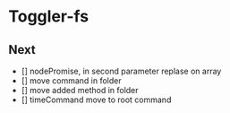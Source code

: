 # Toggler-fs

## Next

- [] nodePromise, in second parameter replase on array
- [] move command in folder
- [] move added method in folder
- [] timeCommand move to root command

